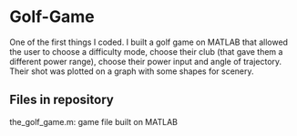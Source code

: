 # Golf-Game
One of the first things I coded. I built a golf game on MATLAB that allowed the user to choose a difficulty mode, choose their club (that gave them a different power range), choose their power input and angle of trajectory. Their shot was plotted on a graph with some shapes for scenery.


## Files in repository

the_golf_game.m: game file built on MATLAB
